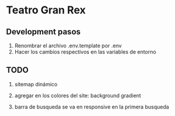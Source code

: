 # Teatro Gran Rex

## Development pasos

1. Renombrar el archivo .env.template por .env
2. Hacer los cambios respectivos en las variables de entorno

## TODO 

1. sitemap dinámico

3. agregar en los colores del site: background gradient

9. barra de busqueda se va en responsive en la primera busqueda



